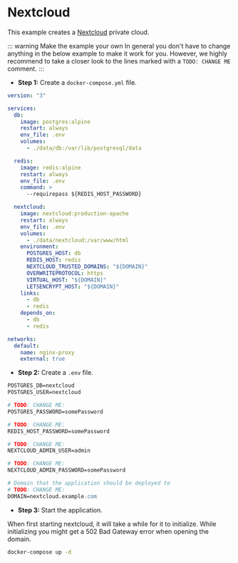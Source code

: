 # Nextcloud

This example creates a [Nextcloud](https://nextcloud.com/) private cloud.

::: warning Make the example your own
In general you don't have to change anything in the below example to make it work for you. However, we highly recommend to take a closer look to the lines marked with a `TODO: CHANGE ME` comment.
:::

- **Step 1:** Create a `docker-compose.yml` file.

```yaml
version: "3"

services:
  db:
    image: postgres:alpine
    restart: always
    env_file: .env
    volumes:
      - ./data/db:/var/lib/postgresql/data

  redis:
    image: redis:alpine
    restart: always
    env_file: .env
    command: >
      --requirepass ${REDIS_HOST_PASSWORD}

  nextcloud:
    image: nextcloud:production-apache
    restart: always
    env_file: .env
    volumes:
      - ./data/nextcloud:/var/www/html
    environment:
      POSTGRES_HOST: db
      REDIS_HOST: redis
      NEXTCLOUD_TRUSTED_DOMAINS: "${DOMAIN}"
      OVERWRITEPROTOCOL: https
      VIRTUAL_HOST: "${DOMAIN}"
      LETSENCRYPT_HOST: "${DOMAIN}"
    links:
      - db
      - redis
    depends_on:
      - db
      - redis

networks:
  default:
    name: nginx-proxy
    external: true
```

- **Step 2:** Create a `.env` file.

```apache
POSTGRES_DB=nextcloud
POSTGRES_USER=nextcloud

# TODO: CHANGE ME:
POSTGRES_PASSWORD=somePassword

# TODO: CHANGE ME:
REDIS_HOST_PASSWORD=somePassword

# TODO: CHANGE ME:
NEXTCLOUD_ADMIN_USER=admin

# TODO: CHANGE ME:
NEXTCLOUD_ADMIN_PASSWORD=somePassword

# Domain that the application should be deployed to
# TODO: CHANGE ME:
DOMAIN=nextcloud.example.com
```

- **Step 3:** Start the application.

When first starting nextcloud, it will take a while for it to initialize. While initializing you might get a 502 Bad Gateway error when opening the domain.

```bash
docker-compose up -d
```
